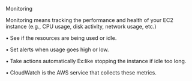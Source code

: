 Monitoring

Monitoring means tracking the performance and health of your EC2 instance (e.g., CPU usage, disk activity, network usage, etc.)

• See if the resources are being used or idle.

• Set alerts when usage goes high or low.

• Take actions automatically Ex:like stopping the instance if idle too long.

• CloudWatch is the AWS service that collects these metrics.
